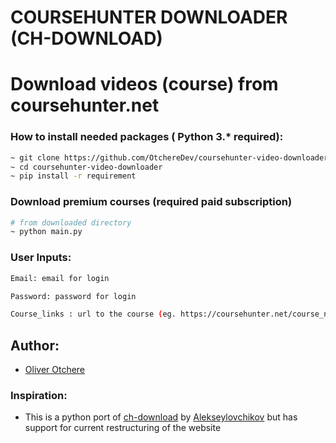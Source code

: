 # COURSEHUNTER DOWNLOADER (CH-DOWNLOAD)

# Download videos (course) from coursehunter.net

### How to install needed packages ( Python 3.* required):

```sh
~ git clone https://github.com/OtchereDev/coursehunter-video-downloader.git
~ cd coursehunter-video-downloader
~ pip install -r requirement
```

### Download premium courses (required paid subscription)

```sh
# from downloaded directory
~ python main.py
```

### User Inputs:

```sh
Email: email for login

Password: password for login

Course_links : url to the course (eg. https://coursehunter.net/course_name)
```

## Author:

-   [Oliver Otchere](https://github.com/OtchereDev)


### Inspiration:

-  This is a python port of [ch-download](https://github.com/alekseylovchikov/ch-download) by [Alekseylovchikov](https://github.com/alekseylovchikov) but has support for current restructuring of the website